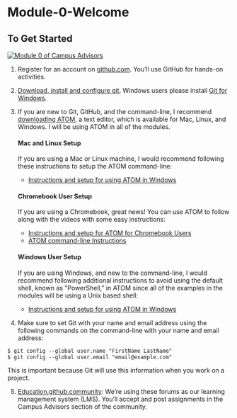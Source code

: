 # Module-0-Welcome

## To Get Started

[![Module 0 of Campus Advisors](https://user-images.githubusercontent.com/1874003/36122591-ea91f676-1017-11e8-89f6-c1d71a51d5e5.png)](https://www.youtube.com/watch?v=51LQJbGeOQo&feature=youtu.be)

1. Register for an account on [github.com](https://github.com/). You’ll use GitHub for hands-on activities. 
2. [Download, install and configure git](https://git-scm.com/). Windows users please install [Git for Windows](https://gitforwindows.org/).
3. If you are new to Git, GitHub, and the command-line, I recommend [downloading ATOM](https://atom.io/), a text editor, which is available for Mac, Linux, and Windows. I will be using ATOM in all of the modules.

    #### Mac and Linux Setup
      If you are using a Mac or Linux machine, I would recommend following these instructions to setup the ATOM command-line:
      - [Instructions and setup for using ATOM in Windows]()

    #### Chromebook User Setup
      If you are using a Chromebook, great news! You can use ATOM to follow along with the videos with some easy instructions:
      - [Instructions and setup for ATOM for Chromebook Users](https://blog.atom.io/2018/10/02/running-atom-on-chome-os.html)
      - [ATOM command-line Instructions]()

    #### Windows User Setup
      If you are using Windows, and new to the command-line, I would recommend following additional instructions to avoid using the default shell, known as "PowerShell," in ATOM since all of the examples in the modules will be using a Unix based shell:
      - [Instructions and setup for using ATOM in Windows]()
    
4. Make sure to set Git with your name and email address using the following commands on the command-line with your name and email address:
```
$ git config --global user.name "FirstName LastName"
$ git config --global user.email "email@example.com"
```
This is important because Git will use this information when you work on a project.

5. [Education.github.community](https://education.github.community/): We’re using these forums as our learning management system (LMS). You’ll accept and post assignments in the Campus Advisors section of the community.
